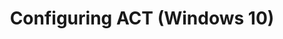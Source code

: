 ---
title: Configuring ACT (Windows 10)
description: This section provides information about setting up the Application Compatibility Toolkit (ACT) in your organization.
redirect_url: https://technet.microsoft.com/en-us/itpro/windows/deploy/manage-windows-upgrades-with-upgrade-analytics.md
---